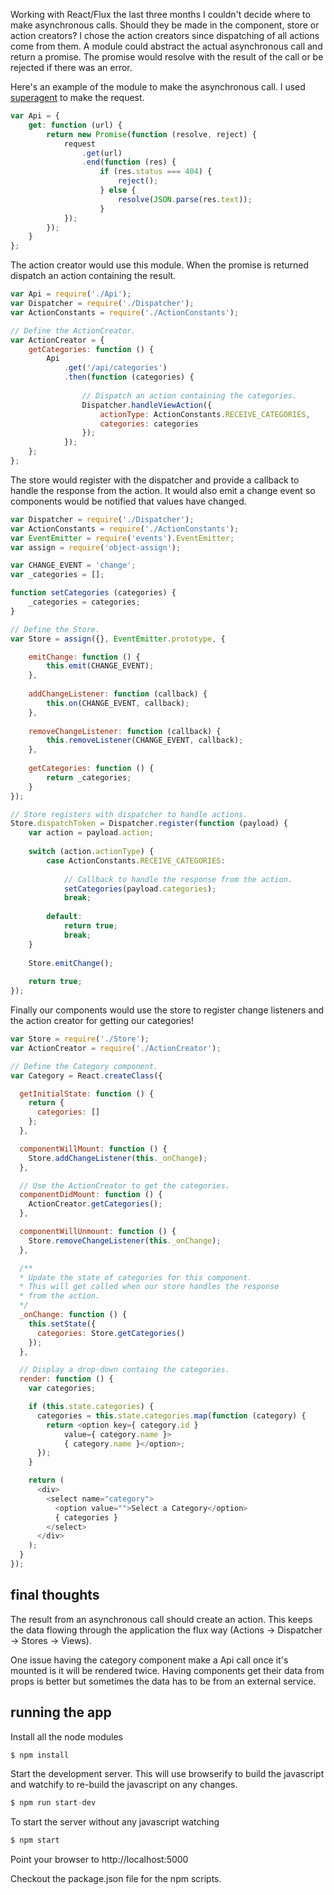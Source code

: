 Working with React/Flux the last three months I couldn't decide where to make asynchronous calls. Should they be made in the component, store or action creators? I chose the action creators since dispatching of all actions come from them. A module could abstract the actual asynchronous call and return a promise.  The promise would resolve with the result of the call or be rejected if there was an error.

Here's an example of the module to make the asynchronous call. I used [superagent](https://github.com/visionmedia/superagent) to make the request.

```js
var Api = {
	get: function (url) {
		return new Promise(function (resolve, reject) {
			request
				.get(url)
				.end(function (res) {
					if (res.status === 404) {
						reject();
					} else {
						resolve(JSON.parse(res.text));
					}
			});
		});
	}
}; 
```
 
The action creator would use this module. When the promise is returned dispatch an action containing the result. 

```js
var Api = require('./Api');
var Dispatcher = require('./Dispatcher');
var ActionConstants = require('./ActionConstants');

// Define the ActionCreator.
var ActionCreator = {
	getCategories: function () {
		Api
			.get('/api/categories')
			.then(function (categories) {
			
				// Dispatch an action containing the categories.
				Dispatcher.handleViewAction({
					actionType: ActionConstants.RECEIVE_CATEGORIES,
					categories: categories
				});
			});
	};
};
```

The store would register with the dispatcher and provide a callback to handle the response from the action. It would also emit a change event so components would be notified that values have changed.

```js
var Dispatcher = require('./Dispatcher');
var ActionConstants = require('./ActionConstants');
var EventEmitter = require('events').EventEmitter;
var assign = require('object-assign');

var CHANGE_EVENT = 'change';
var _categories = [];

function setCategories (categories) {
	_categories = categories;
}

// Define the Store.
var Store = assign({}, EventEmitter.prototype, {

	emitChange: function () {
		this.emit(CHANGE_EVENT);
	},
	
	addChangeListener: function (callback) {
		this.on(CHANGE_EVENT, callback);
	},
	
	removeChangeListener: function (callback) {
		this.removeListener(CHANGE_EVENT, callback);
	},
	
	getCategories: function () {
		return _categories;
	}
});

// Store registers with dispatcher to handle actions.
Store.dispatchToken = Dispatcher.register(function (payload) {
	var action = payload.action;
	
	switch (action.actionType) {
		case ActionConstants.RECEIVE_CATEGORIES:
			
			// Callback to handle the response from the action.
			setCategories(payload.categories);
			break;
			
		default:
			return true;
			break;
	}
	
	Store.emitChange();
	
	return true;
});
```

Finally our components would use the store to register change listeners and the action creator for getting our categories!

```js
var Store = require('./Store');
var ActionCreator = require('./ActionCreator');

// Define the Category component.
var Category = React.createClass({

  getInitialState: function () {
    return {
      categories: []
    };
  },

  componentWillMount: function () {
    Store.addChangeListener(this._onChange);
  },

  // Use the ActionCreator to get the categories.
  componentDidMount: function () {
    ActionCreator.getCategories();
  },

  componentWillUnmount: function () {
    Store.removeChangeListener(this._onChange);
  },

  /**
  * Update the state of categories for this component.
  * This will get called when our store handles the response
  * from the action.
  */
  _onChange: function () {
    this.setState({
      categories: Store.getCategories()
    });
  },

  // Display a drop-down containg the categories.
  render: function () {
    var categories;

    if (this.state.categories) {
      categories = this.state.categories.map(function (category) {
        return <option key={ category.id }
            value={ category.name }>
            { category.name }</option>;
      });
    }

    return (
      <div>
        <select name="category">
          <option value="">Select a Category</option>
          { categories }
        </select>
      </div>  
    );
  }
});
```


## final thoughts
The result from an asynchronous call should create an action. This keeps the data flowing through the application the flux way (Actions -> Dispatcher -> Stores -> Views).

One issue having the category component make a Api call once it's mounted is it will be rendered twice. Having components get their data from props is better but sometimes the data has to be from an external service.

## running the app
Install all the node modules

``` js
$ npm install
```

Start the development server. This will use browserify to build the javascript
and watchify to re-build the javascript on any changes.

``` js
$ npm run start-dev
```

To start the server without any javascript watching

``` js
$ npm start
```

Point your browser to http://localhost:5000

Checkout the package.json file for the npm scripts.
